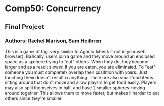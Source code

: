 # Comp50: Concurrency 
## Final Project
### Authors: Rachel Marison, Sam Heilbron

 This is a game of tag, very similar to Agar.io (check it out in
    your web browser). Basically, users join a game and they move around an
    enclosed space as a spehere trying to "eat" others. When they do, they 
    become larger and as a result slower. If you are eaten, you are eliminated.
    To "eat" someone you must completely overlap their positition with yours. 
    Just touching them doesn't result in anything. There are also small food 
    items sitting around that don't move and allow players to get food easily. 
    Players may also split themselves in half, and have 2 smaller spheres 
    moving around together. This allows them to move faster, but makes it harder
    to eat others since they're smaller.
